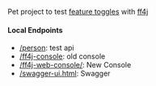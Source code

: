 Pet project to test [feature toggles](https://martinfowler.com/articles/feature-toggles.html) with [ff4j](https://ff4j.github.io/)

#### Local Endpoints

* [/person](http://localhost:8080/person): test api
* [/ff4j-console](http://localhost:8080/ff4j-console): old console
* [/ff4j-web-console/](http://localhost:8080/ff4j-web-console/): New Console
* [/swagger-ui.html](http://localhost:8080/swagger-ui.html): Swagger